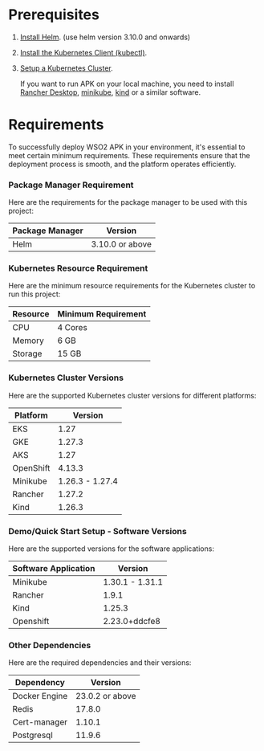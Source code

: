 # Prerequisites

1. [Install Helm](https://helm.sh/docs/intro/install/). (use helm version 3.10.0 and onwards)
2. [Install the Kubernetes Client (kubectl)](https://kubernetes.io/docs/tasks/tools/install-kubectl/).
3. [Setup a Kubernetes Cluster](https://kubernetes.io/docs/setup).
     
     If you want to run APK on your local machine, you need to install [Rancher Desktop](https://docs.rancherdesktop.io/getting-started/installation), [minikube](https://minikube.sigs.k8s.io/), [kind](https://kind.sigs.k8s.io/docs/) or a similar software.


# Requirements
To successfully deploy WSO2 APK in your environment, it's essential to meet certain minimum requirements. These requirements ensure that the deployment process is smooth, and the platform operates efficiently.

### Package Manager Requirement

Here are the requirements for the package manager to be used with this project:

| Package Manager | Version        |
|-----------------|----------------|
| Helm            | 3.10.0 or above|


### Kubernetes Resource Requirement

Here are the minimum resource requirements for the Kubernetes cluster to run this project:

| Resource  | Minimum Requirement |
|-----------|----------------------|
| CPU       | 4 Cores             |
| Memory    | 6 GB                |
| Storage   | 15 GB               |

### Kubernetes Cluster Versions

Here are the supported Kubernetes cluster versions for different platforms:

| Platform     | Version          |
|--------------|------------------|
| EKS          | 1.27             |
| GKE          | 1.27.3           |
| AKS          | 1.27             |
| OpenShift    | 4.13.3           |
| Minikube     | 1.26.3 - 1.27.4  |
| Rancher      | 1.27.2           |
| Kind         | 1.26.3           |

### Demo/Quick Start Setup - Software Versions

Here are the supported versions for the software applications:

| Software Application | Version          |
|----------------------|------------------|
| Minikube             | 1.30.1 - 1.31.1  |
| Rancher              | 1.9.1            |
| Kind                 | 1.25.3           |
| Openshift            | 2.23.0+ddcfe8    |

### Other Dependencies

Here are the required dependencies and their versions:

| Dependency         | Version       |
|--------------------|---------------|
| Docker Engine      | 23.0.2 or above |
| Redis              | 17.8.0        |
| Cert-manager       | 1.10.1        |
| Postgresql         | 11.9.6        |
